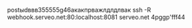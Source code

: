 postыdввв355555g46акакпрважлдлдлвак ssh -R webhook.serveo.net:80:localhost:8081 serveo.net
4рggр'fff44